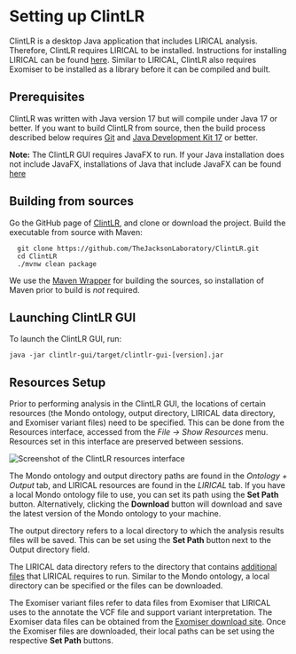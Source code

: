 
# Setting up ClintLR

ClintLR is a desktop Java application that includes LIRICAL analysis. Therefore, ClintLR requires LIRICAL to be installed.
Instructions for installing LIRICAL can be found [here](https://thejacksonlaboratory.github.io/LIRICAL/stable/setup.html#rstsetup).
Similar to LIRICAL, ClintLR also requires Exomiser to be installed as a library before it can be compiled and built.


## Prerequisites

ClintLR was written with Java version 17 but will compile under Java 17 or better. If you want to
build ClintLR from source, then the build process described below requires
[Git](https://git-scm.com/book/en/v2) and
[Java Development Kit 17](https://www.oracle.com/java/technologies/downloads/) or better.

**Note:** The ClintLR GUI requires JavaFX to run. If your Java installation does not include JavaFX, installations of Java that
  include JavaFX can be found [here](https://www.azul.com/downloads/?package=jdk-fx#zulu)

## Building from sources

Go the GitHub page of [ClintLR](https://github.com/TheJacksonLaboratory/ClintLR), and clone or download the project.
Build the executable from source with Maven:

```
  git clone https://github.com/TheJacksonLaboratory/ClintLR.git
  cd ClintLR
  ./mvnw clean package
```

We use the [Maven Wrapper](https://maven.apache.org/wrapper/) for building the sources, so installation
of Maven prior to build is *not* required.


## Launching ClintLR GUI

To launch the ClintLR GUI, run:

```java -jar clintlr-gui/target/clintlr-gui-[version].jar```



## Resources Setup

Prior to performing analysis in the ClintLR GUI, the locations of certain resources (the Mondo ontology, output directory, LIRICAL data directory, and Exomiser variant files)
need to be specified. This can be done from the Resources interface, accessed from the *File -> Show Resources* menu.
Resources set in this interface are preserved between sessions.

![Screenshot of the ClintLR resources interface](_static/ClintLRresourcesFigure.png "Screenshot of the ClintLR resources interface Ontology + Output tab (top) and LIRICAL tab (bottom)")

The Mondo ontology and output directory paths are found in the *Ontology + Output* tab, and LIRICAL resources are found in the *LIRICAL* tab.
If you have a local Mondo ontology file to use, you can set its path using the **Set Path** button. Alternatively, clicking
the **Download** button will download and save the latest version of the Mondo ontology to your machine.

The output directory refers to a local directory to which the analysis results files will be saved.
This can be set using the **Set Path** button next to the Output directory field.

The LIRICAL data directory refers to the directory that contains
[additional files](https://thejacksonlaboratory.github.io/LIRICAL/stable/setup.html#rstsetup) that LIRICAL requires to run.
Similar to the Mondo ontology, a local directory can be specified or the files can be downloaded.

The Exomiser variant files refer to data files from Exomiser that LIRICAL uses to the annotate the VCF file and support variant interpretation.
The Exomiser data files can be obtained from the [Exomiser download site](https://exomiser.monarchinitiative.org/exomiser/download).
Once the Exomiser files are downloaded, their local paths can be set using the respective **Set Path** buttons.